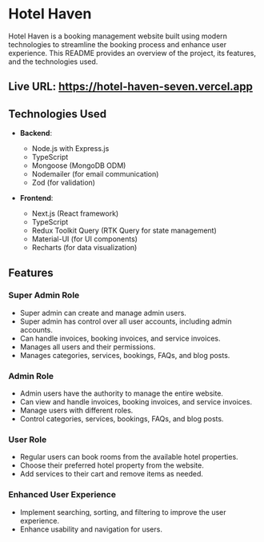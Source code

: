 # Hotel Haven

Hotel Haven is a booking management website built using modern technologies to streamline the booking process and enhance user experience. This README provides an overview of the project, its features, and the technologies used.

## Live URL: https://hotel-haven-seven.vercel.app

## Technologies Used

- **Backend**:

  - Node.js with Express.js
  - TypeScript
  - Mongoose (MongoDB ODM)
  - Nodemailer (for email communication)
  - Zod (for validation)

- **Frontend**:
  - Next.js (React framework)
  - TypeScript
  - Redux Toolkit Query (RTK Query for state management)
  - Material-UI (for UI components)
  - Recharts (for data visualization)

## Features

### Super Admin Role

- Super admin can create and manage admin users.
- Super admin has control over all user accounts, including admin accounts.
- Can handle invoices, booking invoices, and service invoices.
- Manages all users and their permissions.
- Manages categories, services, bookings, FAQs, and blog posts.

### Admin Role

- Admin users have the authority to manage the entire website.
- Can view and handle invoices, booking invoices, and service invoices.
- Manage users with different roles.
- Control categories, services, bookings, FAQs, and blog posts.

### User Role

- Regular users can book rooms from the available hotel properties.
- Choose their preferred hotel property from the website.
- Add services to their cart and remove items as needed.

### Enhanced User Experience

- Implement searching, sorting, and filtering to improve the user experience.
- Enhance usability and navigation for users.
